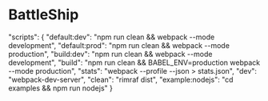 # BattleShip

"scripts": {
    "default:dev": "npm run clean && webpack --mode development",
    "default:prod": "npm run clean && webpack --mode production",
    "build:dev": "npm run clean && webpack --mode development",
    "build": "npm run clean && BABEL_ENV=production webpack --mode production",
    "stats": "webpack --profile --json > stats.json",
    "dev": "webpack-dev-server",
    "clean": "rimraf dist",
    "example:nodejs": "cd examples && npm run nodejs"
 }